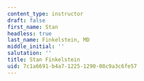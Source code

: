 ```yaml
---
content_type: instructor
draft: false
first_name: Stan
headless: true
last_name: Finkelstein, MD
middle_initial: ''
salutation: ''
title: Stan Finkelstein
uid: 7c1a6691-b4a7-1225-1290-08c9a3c6fe57
---
```

